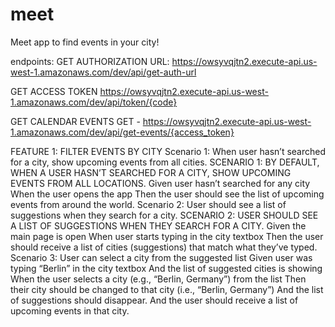 # meet
Meet app to find events in your city!

endpoints:
GET AUTHORIZATION URL: 
    https://owsyvqjtn2.execute-api.us-west-1.amazonaws.com/dev/api/get-auth-url

GET ACCESS TOKEN
    https://owsyvqjtn2.execute-api.us-west-1.amazonaws.com/dev/api/token/{code}

GET CALENDAR EVENTS
GET - https://owsyvqjtn2.execute-api.us-west-1.amazonaws.com/dev/api/get-events/{access_token}


FEATURE 1: FILTER EVENTS BY CITY
Scenario 1: When user hasn’t searched for a city, show upcoming events from all cities.
    SCENARIO 1: BY DEFAULT, WHEN A USER HASN’T SEARCHED FOR A CITY, SHOW UPCOMING EVENTS FROM ALL LOCATIONS.
    Given user hasn’t searched for any city
    When the user opens the app
    Then the user should see the list of upcoming events from around the world.
Scenario 2: User should see a list of suggestions when they search for a city.
SCENARIO 2: USER SHOULD SEE A LIST OF SUGGESTIONS WHEN THEY SEARCH FOR A CITY.
    Given the main page is open
    When user starts typing in the city textbox
    Then the user should receive a list of cities (suggestions) that match what they’ve typed.
Scenario 3: User can select a city from the suggested list
    Given user was typing “Berlin” in the city textbox
    And the list of suggested cities is showing
    When the user selects a city (e.g., “Berlin, Germany”) from the list
    Then their city should be changed to that city (i.e., “Berlin, Germany”)
    And the list of suggestions should disappear.
    And the user should receive a list of upcoming events in that city.